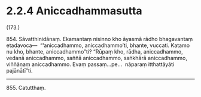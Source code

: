 

# 2.2.4 Aniccadhammasutta




(173.)

854\. Sāvatthinidānaṃ. Ekamantaṃ nisinno kho āyasmā rādho bhagavantaṃ etadavoca—  “‘aniccadhammo, aniccadhammo’ti, bhante, vuccati. Katamo nu kho, bhante, aniccadhammo”ti? “Rūpaṃ kho, rādha, aniccadhammo, vedanā aniccadhammo, saññā aniccadhammo, saṅkhārā aniccadhammo, viññāṇaṃ aniccadhammo. Evaṃ passaṃ…pe…  nāparaṃ itthattāyāti pajānātī”ti.

---

855\. Catutthaṃ.





